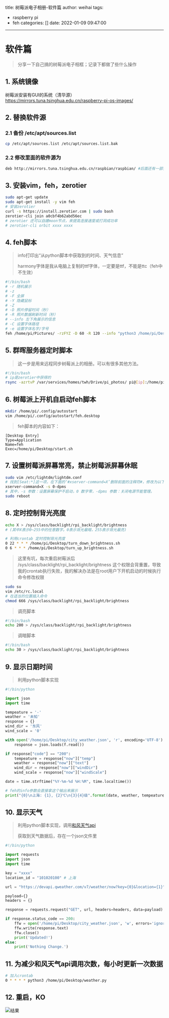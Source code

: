 title: 树莓派电子相册-软件篇
author: weihai
tags:
  - raspberry pi
  - feh
categories: []
date: 2022-01-09 09:47:00
---
# 软件篇

> 分享一下自己搞的树莓派电子相框；记录下都做了些什么操作

## 1. 系统镜像
树莓派安装有GUI的系统（清华源）
https://mirrors.tuna.tsinghua.edu.cn/raspberry-pi-os-images/

## 2. 替换软件源
### 2.1 备份 /etc/apt/sources.list
```bash
cp /etc/apt/sources.list /etc/apt/sources.list.bak
```
### 2.2 修改里面的软件源为
```bash
deb http://mirrors.tuna.tsinghua.edu.cn/raspbian/raspbian/ #后面还有一部分，复制原来的
```

## 3. 安装vim，feh，zerotier
```bash
sudo apt-get update
sudo apt-get install -y vim feh
# 安装zerotier
curl -s https://install.zerotier.com | sudo bash
zerotier-cli join a0cbf4b62abd56ec
# zerotier 还可以自建moon节点，来提高连接速度或打洞成功率
# zerotier-cli orbit xxxx xxxx
```

## 4. feh脚本
> info打印出“从python脚本中获取到的时间、天气信息”
> 
> harmony字体是我从电脑上复制的ttf字体，一定要是ttf，不能是ttc（feh中不生效）
```bash
#!/bin/bash
# -r 随机展示
# -z
# -F 全屏
# -Y 隐藏鼠标
# -Z
# -D 照片停留时间（秒）
# -R 照片数据刷新时间（秒）
# --info 左下角展示的信息
# -C 设置字体路径
# -e 设置字体名字/字号
feh /home/pi/Pictures/ -rzFYZ -D 60 -R 120 --info "python3 /home/pi/Desktop/info.py" -C /usr/share/fonts/truetype/harmonyos_sans_sc -e HarmonyOS_Sans_SC_Regular/30
```

## 5. 群晖服务器定时脚本
> 这一步是用来远程同步树莓派上的相册。可以有很多其他方法。
```bash
#!/bin/bash
# ip是zerotier中获得的
rsync -azrtvP /var/services/homes/twh/Drive/pi_photos/ pi@[ip]:/home/pi/Pictures/
```

## 6. 树莓派上开机自启动feh脚本
```bash
mkdir /home/pi/.config/autostart
vim /home/pi/.config/autostart/feh.desktop
```
> feh脚本的内容如下：
```
[Desktop Entry]
Type=Application
Name=feh
Exec=/home/pi/Desktop/start.sh
```

## 7. 设置树莓派屏幕常亮，禁止树莓派屏幕休眠
```bash
sudo vim /etc/lightdm/lightdm.conf
# 找到[Seat:*]这一项，在下面的‘#xserver-command=X’删除前面的注释符#，修改为以下
xserver-command=X -s 0-dpms
# 其中，-s 参数：设置屏幕保护不启动，0 数字零，-dpms 参数：关闭电源节能管理。
sudo reboot
```

## 8.  定时控制背光亮度
```bash
echo X > /sys/class/backlight/rpi_backlight/brightness 
# (其中X表示0~255中的任意数字。0表示背光最暗，255表示背光最亮)

# 利用crontab 定时控制背光亮度
0 22 * * * /home/pi/Desktop/turn_down_brightness.sh
0 6 * * * /home/pi/Desktop/turn_up_brightness.sh
```
> 这里有坑，每次重启树莓派后 /sys/class/backlight/rpi_backlight/brightness 这个权限会背重置，导致我的crontab执行失败，我的解决办法是在root用户下开机启动的时候执行命令修改权限
```bash
sudo su
vim /etc/rc.local
# 在适当的位置插入命令
chmod 666 /sys/class/backlight/rpi_backlight/brightness
```

> 调亮脚本
```bash
#!/bin/bash
echo 200 > /sys/class/backlight/rpi_backlight/brightness
```
> 调暗脚本
```bash
#!/bin/bash
echo 30 > /sys/class/backlight/rpi_backlight/brightness
```

## 9.  显示日期时间
> 利用python脚本实现
```python
#!/bin/python

import json
import time

tempeature = '-'
weather = '未知'
response = {}
wind_dir = '东风'
wind_scale = '0'

with open('/home/pi/Desktop/city_weather.json', 'r', encoding='UTF-8') as f:
    response = json.loads(f.read())

if response["code"] == "200":
    tempeature = response["now"]["temp"]
    weather = response["now"]["text"]
    wind_dir = response["now"]["windDir"]
    wind_scale = response["now"]["windScale"]

date = time.strftime("%Y-%m-%d %H:%M", time.localtime())

# feh的info参数会直接拿这个输出来展示
print("{0}\n上海: {1}, {2}℃\n{3}{4}级".format(date, weather, tempeature, wind_dir, wind_scale))
```

## 10. 显示天气
> 利用python脚本实现，调用[和风天气api](https://dev.qweather.com/)
>
> 获取到天气数据后，存在一个json文件里

```python
#!/bin/python

import requests
import json
import time

key = "xxxx"
location_id = "101020100" # 上海

url = "https://devapi.qweather.com/v7/weather/now?key={0}&location={1}".format(key, location_id)

payload={}
headers = {}

response = requests.request("GET", url, headers=headers, data=payload)

if response.status_code == 200:
    ffw = open('/home/pi/Desktop/city_weather.json', 'w', errors='ignore')
    ffw.write(response.text)
    ffw.close()
    print('Updated!')
else:
    print('Nothing Change.')
```

## 11. 为减少和风天气api调用次数，每小时更新一次数据
```bash
# 加入crontab
0 * * * * python3 /home/pi/Desktop/weather.py
```

## 12. 重启，KO
![结果](/images/展示1.jpg)